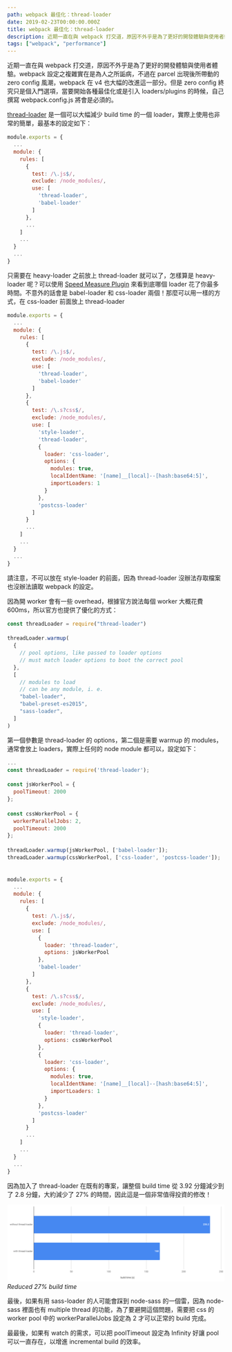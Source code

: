 ```yaml
---
path: webpack 最佳化：thread-loader
date: 2019-02-23T00:00:00.000Z
title: webpack 最佳化：thread-loader
description: 近期一直在與 webpack 打交道，原因不外乎是為了更好的開發體驗與使用者體驗。webpack 設定之複雜實在是為人之所詬病，不過在 parcel 出現後所帶動的 zero config 風潮，webpack 在 v4 也大幅的改進這一部分。但是 zero config 終究只是個入門選項，當要開始各種最佳化或是引入 loaders/plugins 的時候，自己撰寫 webpack.config.js 將會是必須的。
tags: ["webpack", "performance"]
---
```


近期一直在與 webpack 打交道，原因不外乎是為了更好的開發體驗與使用者體驗。webpack 設定之複雜實在是為人之所詬病，不過在 parcel 出現後所帶動的 zero config 風潮，webpack 在 v4 也大幅的改進這一部分。但是 zero config 終究只是個入門選項，當要開始各種最佳化或是引入 loaders/plugins 的時候，自己撰寫 webpack.config.js 將會是必須的。

[thread-loader](https://github.com/webpack-contrib/thread-loader) 是一個可以大幅減少 build time 的一個 loader，實際上使用也非常的簡單，最基本的設定如下：

```javascript
module.exports = {
  ...
  module: {
    rules: [
      {
        test: /\.js$/,
        exclude: /node_modules/,
        use: [
          'thread-loader',
          'babel-loader'
        ]
      },
      ...
    ]
    ...
  }
  ...
}
```

只需要在 heavy-loader 之前放上 thread-loader 就可以了，怎樣算是 heavy-loader 呢？可以使用 [Speed Measure Plugin](https://github.com/stephencookdev/speed-measure-webpack-plugin) 來看到底哪個 loader 花了你最多時間。不意外的話會是 babel-loader 和 css-loader 兩個！那麼可以用一樣的方式，在 css-loader 前面放上 thread-loader

```javascript
module.exports = {
  ...
  module: {
    rules: [
      {
        test: /\.js$/,
        exclude: /node_modules/,
        use: [
          'thread-loader',
          'babel-loader'
        ]
      },
      {
        test: /\.s?css$/,
        exclude: /node_modules/,
        use: [
          'style-loader',
          'thread-loader',
          {
            loader: 'css-loader',
            options: {
              modules: true,
              localIdentName: '[name]__[local]--[hash:base64:5]',
              importLoaders: 1
            }
          },
          'postcss-loader'
        ]
      }
      ...
    ]
    ...
  }
  ...
}

```

請注意，不可以放在 style-loader 的前面，因為 thread-loader 沒辦法存取檔案也沒辦法讀取 webpack 的設定。

因為開 worker 會有一些 overhead，根據官方說法每個 worker 大概花費 600ms，所以官方也提供了優化的方式：

```javascript
const threadLoader = require("thread-loader")

threadLoader.warmup(
  {
    // pool options, like passed to loader options
    // must match loader options to boot the correct pool
  },
  [
    // modules to load
    // can be any module, i. e.
    "babel-loader",
    "babel-preset-es2015",
    "sass-loader",
  ]
)
```

第一個參數是 thread-loader 的 options，第二個是需要 warmup 的 modules，通常會放上 loaders，實際上任何的 node module 都可以，設定如下：

```javascript
...
const threadLoader = require('thread-loader');

const jsWorkerPool = {
  poolTimeout: 2000
};

const cssWorkerPool = {
  workerParallelJobs: 2,
  poolTimeout: 2000
};

threadLoader.warmup(jsWorkerPool, ['babel-loader']);
threadLoader.warmup(cssWorkerPool, ['css-loader', 'postcss-loader']);


module.exports = {
  ...
  module: {
    rules: [
      {
        test: /\.js$/,
        exclude: /node_modules/,
        use: [
          {
            loader: 'thread-loader',
            options: jsWorkerPool
          },
          'babel-loader'
        ]
      },
      {
        test: /\.s?css$/,
        exclude: /node_modules/,
        use: [
          'style-loader',
          {
            loader: 'thread-loader',
            options: cssWorkerPool
          },
          {
            loader: 'css-loader',
            options: {
              modules: true,
              localIdentName: '[name]__[local]--[hash:base64:5]',
              importLoaders: 1
            }
          },
          'postcss-loader'
        ]
      }
      ...
    ]
    ...
  }
  ...
}
```

因為加入了 thread-loader 在既有的專案，讓整個 build time 從 3.92 分鐘減少到了 2.8 分鐘，大約減少了 27% 的時間，因此這是一個非常值得投資的修改！

![Reduced 27% build time](./images/1oKe6b1JSkC2561VhPEb0tQ.png)_Reduced 27% build time_

最後，如果有用 sass-loader 的人可能會踩到 node-sass 的一個雷，因為 node-sass 裡面也有 multiple thread 的功能，為了要避開這個問題，需要把 css 的 worker pool 中的 workerParallelJobs 設定為 2 才可以正常的 build 完成。

最最後，如果有 watch 的需求，可以把 poolTimeout 設定為 Infinity 好讓 pool 可以一直存在，以增進 incremental build 的效率。
